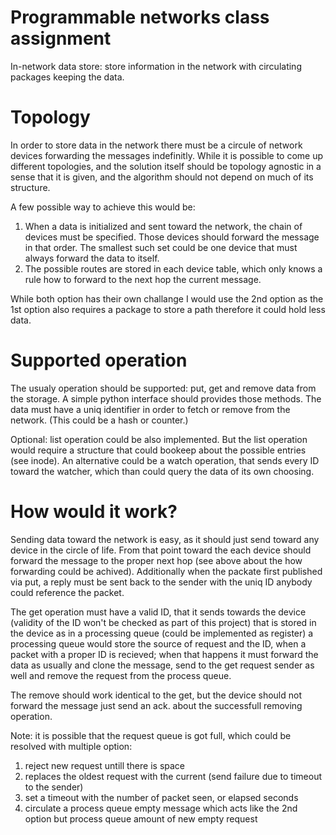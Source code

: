 Programmable networks class assignment
====

In-network data store: store information in the network with circulating packages keeping the data.

Topology
===

In order to store data in the network there must be a circule of network devices forwarding the messages indefinitly. While it is possible to come up different topologies, and the solution itself should be topology agnostic in a sense that it is given, and the algorithm should not depend on much of its structure.

A few possible way to achieve this would be:
1. When a data is initialized and sent toward the network, the chain of devices must be specified. Those devices should forward the message in that order. The smallest such set could be one device that must always forward the data to itself.
2. The possible routes are stored in each device table, which only knows a rule how to forward to the next hop the current message. 

While both option has their own challange I would use the 2nd option as the 1st option also requires a package to store a path therefore it could hold less data.


Supported operation
===

The usualy operation should be supported: put, get and remove data from the storage. A simple python interface should provides those methods. The data must have a uniq identifier in order to fetch or remove from the network. (This could be a hash or counter.)

Optional: list operation could be also implemented.  But the list operation would require a structure that could bookeep about the possible entries (see inode). An alternative could be a watch operation, that sends every ID toward the watcher, which than could query the data of its own choosing.


How would it work?
====

Sending data toward the network is easy, as it should just send toward any device in the circle of life. From that point toward the each device should forward the message to the proper next hop (see above about the how forwarding could be achived).
Additionally when the packate first published via put, a reply must be sent back to the sender with the uniq ID anybody could reference the packet.

The get operation must have a valid ID, that it sends towards the device (validity of the ID won't be checked as part of this project) that is stored in the device as in a processing queue (could be implemented as register) a processing queue would store the source of request and the ID, when a packet with a proper ID is recieved; when that happens it must forward the data as usually and clone the message, send to the get request sender as well and remove the request from the process queue.

The remove should work identical to the get, but the device should not forward the message just send an ack. about the successfull removing operation.

Note: it is possible that the request queue is got full, which could be resolved with multiple option:
1. reject new request untill there is space
2. replaces the oldest request with the current (send failure due to timeout to the sender)
3. set a timeout with the number of packet seen, or elapsed seconds
4. circulate a process queue empty message which acts like the 2nd option but process queue amount of new empty request


